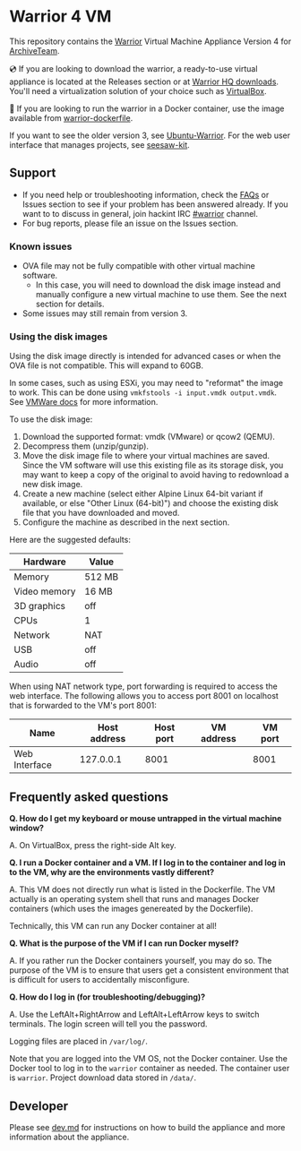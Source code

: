 # Warrior 4 VM

This repository contains the [Warrior](https://wiki.archiveteam.org/index.php/ArchiveTeam_Warrior) Virtual Machine Appliance Version 4 for [ArchiveTeam](https://archiveteam.org).

💿 If you are looking to download the warrior, a ready-to-use virtual appliance is located at the Releases section or at [Warrior HQ downloads](https://warriorhq.archiveteam.org/downloads/warrior4/). You'll need a virtualization solution of your choice such as [VirtualBox](https://www.virtualbox.org/).

🐋 If you are looking to run the warrior in a Docker container, use the image available from [warrior-dockerfile](https://github.com/ArchiveTeam/warrior-dockerfile).

If you want to see the older version 3, see [Ubuntu-Warrior](https://github.com/ArchiveTeam/Ubuntu-Warrior). For the web user interface that manages projects, see [seesaw-kit](https://github.com/ArchiveTeam/seesaw-kit/).

## Support

* If you need help or troubleshooting information, check the [FAQs](https://wiki.archiveteam.org/index.php/ArchiveTeam_Warrior) or Issues section to see if your problem has been answered already. If you want to to discuss in general, join hackint IRC [#warrior](https://webirc.hackint.org/#irc://irc.hackint.org/#warrior) channel.
* For bug reports, please file an issue on the Issues section.

### Known issues

* OVA file may not be fully compatible with other virtual machine software.
  * In this case, you will need to download the disk image instead and manually configure a new virtual machine to use them. See the next section for details.
* Some issues may still remain from version 3.

### Using the disk images

Using the disk image directly is intended for advanced cases or when the OVA file is not compatible. This will expand to 60GB.

In some cases, such as using ESXi, you may need to "reformat" the image to work. This can be done using `vmkfstools -i input.vmdk output.vmdk`. See [VMWare docs](https://kb.vmware.com/s/article/1028943) for more information.

To use the disk image:

1. Download the supported format: vmdk (VMware) or qcow2 (QEMU).
2. Decompress them (unzip/gunzip).
3. Move the disk image file to where your virtual machines are saved. Since the VM software will use this existing file as its storage disk, you may want to keep a copy of the original to avoid having to redownload a new disk image.
4. Create a new machine (select either Alpine Linux 64-bit variant if available, or else "Other Linux (64-bit)") and choose the existing disk file that you have downloaded and moved.
5. Configure the machine as described in the next section.

Here are the suggested defaults:

| Hardware | Value |
| -------- | ----- |
| Memory | 512 MB |
| Video memory | 16 MB |
| 3D graphics | off |
| CPUs | 1 |
| Network | NAT |
| USB | off |
| Audio | off |

When using NAT network type, port forwarding is required to access the web interface. The following allows you to access port 8001 on localhost that is forwarded to the VM's port 8001:

| Name | Host address | Host port | VM address | VM port |
| ---- | ------------ | --------- | ------------- | ---------- |
| Web Interface | 127.0.0.1 | 8001 | | 8001 |

## Frequently asked questions

**Q. How do I get my keyboard or mouse untrapped in the virtual machine window?**

A. On VirtualBox, press the right-side Alt key.

**Q. I run a Docker container and a VM. If I log in to the container and log in to the VM, why are the environments vastly different?**

A. This VM does not directly run what is listed in the Dockerfile. The VM actually is an operating system shell that runs and manages Docker containers (which uses the images genereated by the Dockerfile).

Technically, this VM can run any Docker container at all!

**Q. What is the purpose of the VM if I can run Docker myself?**

A. If you rather run the Docker containers yourself, you may do so. The purpose of the VM is to ensure that users get a consistent environment that is difficult for users to accidentally misconfigure.

**Q. How do I log in (for troubleshooting/debugging)?**

A. Use the LeftAlt+RightArrow and LeftAlt+LeftArrow keys to switch terminals. The login screen will tell you the password.

Logging files are placed in `/var/log/`.

Note that you are logged into the VM OS, not the Docker container. Use the Docker tool to log in to the `warrior` container as needed. The container user is `warrior`. Project download data stored in `/data/`.

## Developer

Please see [dev.md](dev.md) for instructions on how to build the appliance and more information about the appliance.
